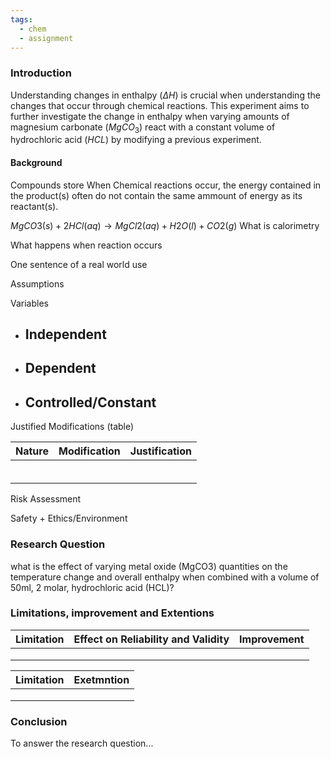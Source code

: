 ```yaml
---
tags:
  - chem
  - assignment
---
```

### Introduction
Understanding changes in enthalpy $(\Delta H)$ is crucial when understanding the changes that occur through chemical reactions. This experiment aims to further investigate the change in enthalpy when varying amounts of magnesium carbonate ($MgCO_3$) react with a constant volume of hydrochloric acid ($HCL$) by modifying a previous experiment. 

#### Background
Compounds store 
When Chemical reactions occur, the energy contained in the product(s) often do not contain the same ammount of energy as its reactant(s).


$MgCO3​(s)+2HCl(aq)→MgCl2​(aq)+H2​O(l)+CO2​(g)$
What is calorimetry


What happens when reaction occurs




One sentence of a real world use


Assumptions


Variables
- Independent
	- 
- Dependent
	- 
- Controlled/Constant
	- 


Justified Modifications (table)


| Nature | Modification | Justification |
| :----- | :----------- | :------------ |
|        |              |               |
|        |              |               |
|        |              |               |
|        |              |               |
|        |              |               |
|        |              |               |


Risk Assessment

Safety + Ethics/Environment

### Research Question
what is the effect of varying metal oxide (MgCO3) quantities on the temperature change and overall enthalpy when combined with a volume of 50ml, 2 molar, hydrochloric acid (HCL)?

### Limitations, improvement and Extentions
| Limitation | Effect on Reliability and Validity | Improvement |
| :--------- | :--------------------------------- | :---------- |
|            |                                    |             |
|            |                                    |             |
|            |                                    |             |



| Limitation | Exetmntion |
| :--------- | :--------- |
|            |            |
|            |            |
|            |            |
### Conclusion

To answer the research question...